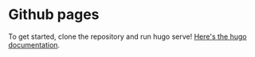 # Github pages

To get started, clone the repository and run hugo serve! [Here's the hugo documentation](https://gohugo.io/documentation/).